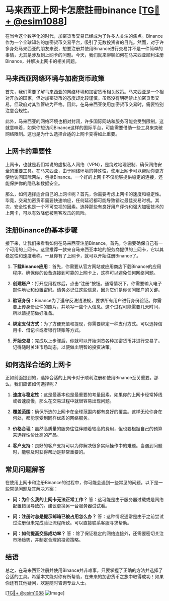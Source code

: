 # 马来西亚上网卡怎麽註冊binance [[TG💪+ @esim1088](https://t.me/s/esim1088)]

在当今这个数字化的时代，加密货币交易已经成为了许多人关注的焦点。Binance作为一个全球知名的加密货币交易平台，吸引了无数投资者的目光。然而，对于许多身处马来西亚的朋友来说，想要注册并使用Binance进行交易并不是一件简单的事情，尤其是涉及到上网卡的问题。今天，我们就来聊聊如何在马来西亚顺利注册Binance，并解决上网卡的相关问题。

## 马来西亚网络环境与加密货币政策

首先，我们需要了解马来西亚的网络环境和加密货币相关政策。马来西亚是一个相对开放的国家，但对加密货币的态度却比较谨慎。虽然没有明确禁止加密货币交易，但政府对其监管较为严格。因此，在马来西亚使用加密货币交易时，需要特别注意合规性。

此外，马来西亚的网络环境也相对封闭，许多国际网站和服务可能会受到限制。这就意味着，如果你想访问Binance这样的国际平台，可能需要借助一些工具来突破网络限制。这也是为什么选择合适的上网卡变得如此重要。

## 上网卡的重要性

上网卡，也就是我们常说的虚拟私人网络（VPN），是绕过地理限制、确保网络安全的重要工具。在马来西亚，由于网络环境的特殊性，使用上网卡可以帮助你更方便地访问国际网站，包括Binance。一个好的上网卡不仅能够提供稳定的连接，还能保护你的隐私和数据安全。

那么，如何选择适合自己的上网卡呢？首先，你需要考虑上网卡的速度和稳定性。毕竟，交易加密货币需要快速响应，任何延迟都可能导致错过最佳交易时机。其次，安全性也是一个不可忽视的因素。选择那些有良好用户评价和强大加密技术的上网卡，可以有效降低被黑客攻击的风险。

## 注册Binance的基本步骤

接下来，让我们来看看如何在马来西亚注册Binance。首先，你需要确保自己有一个可用的上网卡。这里推荐一款来自马来西亚本地的服务商提供的上网卡，它以其稳定性和速度著称。一旦你有了上网卡，就可以开始注册Binance了。

1. **下载Binance应用**：首先，你需要从官方网站或应用商店下载Binance的应用程序。确保你的设备连接到可靠的上网卡上，这样可以避免任何网络问题。

2. **创建账户**：打开应用程序后，点击“注册”按钮。通常情况下，你需要输入电子邮件地址和设置密码。请务必记住这些信息，因为它们是你访问账户的关键。

3. **验证身份**：Binance为了遵守反洗钱法规，要求所有用户进行身份验证。你需要上传身份证件的照片，并填写一些个人信息。这个过程可能需要几天时间，所以请提前做好准备。

4. **绑定支付方式**：为了方便充值和提现，你需要绑定一种支付方式。可以选择信用卡、借记卡或者银行转账等方式。

5. **开始交易**：完成以上步骤后，你就可以开始浏览各种加密货币并进行交易了。记得随时关注市场动态，以便做出明智的投资决策。

## 如何选择合适的上网卡

正如前面提到的，选择合适的上网卡对于顺利注册和使用Binance至关重要。那么，我们应该如何选择呢？

1. **速度与稳定性**：这是最基本也是最重要的考量因素。如果你的上网卡经常掉线或者速度慢，那么在交易过程中就很容易出现问题。

2. **覆盖范围**：确保所选的上网卡在全球范围内都有良好的覆盖。这样无论你身在何处，都能享受到同样优质的网络服务。

3. **价格合理**：虽然高质量的服务往往伴随着较高的费用，但也要根据自己的预算来选择性价比高的产品。

4. **客户支持**：良好的客户支持可以为你解决很多实际操作中的难题。当遇到问题时，能够及时获得帮助是非常重要的。

## 常见问题解答

在使用上网卡和注册Binance的过程中，你可能会遇到一些常见的问题。以下是一些常见问题及其解决方案：

- **问：为什么我的上网卡无法正常工作？**
  答：这可能是由于服务器过载或是网络配置错误导致的。建议更换另一台服务器试试看。

- **问：注册时总是提示邮箱已被占用怎么办？**
  答：这种情况通常是由于之前尝试过注册但未完成验证流程所致。可以直接联系客服寻求帮助。

- **问：如何提高交易成功率？**
  答：除了保证稳定的网络连接外，还需要密切关注市场趋势，并制定合理的投资策略。

## 结语

总之，在马来西亚注册并使用Binance并非难事，只要掌握了正确的方法并选择了合适的工具。希望本文能对你有所帮助，在未来的加密货币之旅中取得成功！如果你还有其他疑问，欢迎随时咨询专业人士。

[[TG💪+ @esim1088](https://t.me/s/esim1088) ![Image](https://i.postimg.cc/4NQfJmqS/Snipaste-2025-05-13-00-14-12.png)]